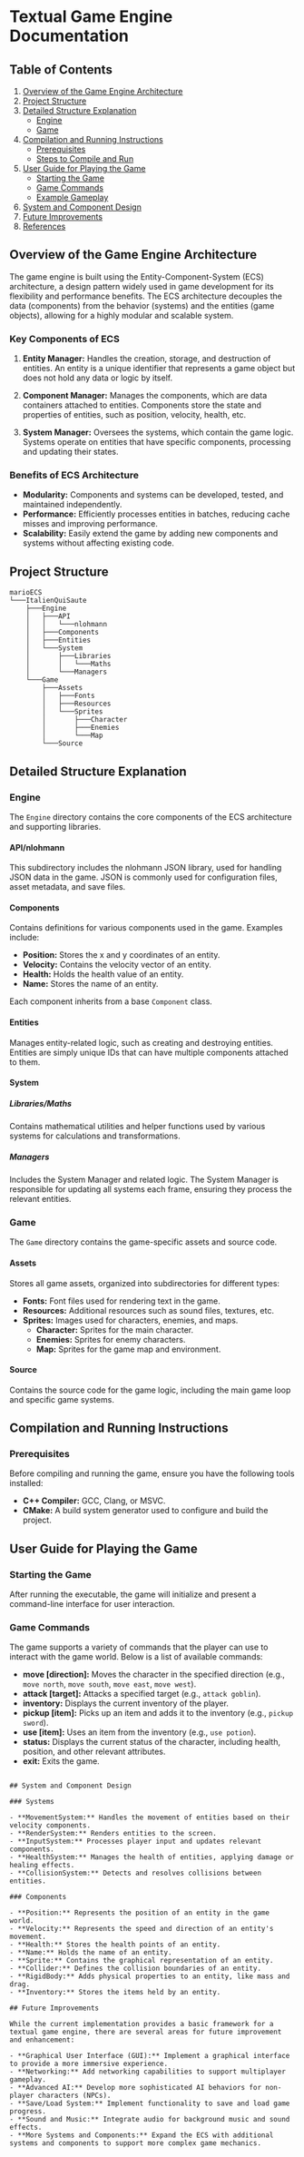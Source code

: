 

# Textual Game Engine Documentation

## Table of Contents

1. [Overview of the Game Engine Architecture](#overview-of-the-game-engine-architecture)
2. [Project Structure](#project-structure)
3. [Detailed Structure Explanation](#detailed-structure-explanation)
    - [Engine](#engine)
    - [Game](#game)
4. [Compilation and Running Instructions](#compilation-and-running-instructions)
    - [Prerequisites](#prerequisites)
    - [Steps to Compile and Run](#steps-to-compile-and-run)
5. [User Guide for Playing the Game](#user-guide-for-playing-the-game)
    - [Starting the Game](#starting-the-game)
    - [Game Commands](#game-commands)
    - [Example Gameplay](#example-gameplay)
6. [System and Component Design](#system-and-component-design)
7. [Future Improvements](#future-improvements)
8. [References](#references)

## Overview of the Game Engine Architecture

The game engine is built using the Entity-Component-System (ECS) architecture, a design pattern widely used in game development for its flexibility and performance benefits. The ECS architecture decouples the data (components) from the behavior (systems) and the entities (game objects), allowing for a highly modular and scalable system.

### Key Components of ECS

1. **Entity Manager:** Handles the creation, storage, and destruction of entities. An entity is a unique identifier that represents a game object but does not hold any data or logic by itself.
   
2. **Component Manager:** Manages the components, which are data containers attached to entities. Components store the state and properties of entities, such as position, velocity, health, etc.

3. **System Manager:** Oversees the systems, which contain the game logic. Systems operate on entities that have specific components, processing and updating their states.

### Benefits of ECS Architecture

- **Modularity:** Components and systems can be developed, tested, and maintained independently.
- **Performance:** Efficiently processes entities in batches, reducing cache misses and improving performance.
- **Scalability:** Easily extend the game by adding new components and systems without affecting existing code.

## Project Structure

```
marioECS
└───ItalienQuiSaute
    ├───Engine
    │   ├───API
    │   │   └───nlohmann
    │   ├───Components
    │   ├───Entities
    │   └───System
    │       ├───Libraries
    │       │   └───Maths
    │       └───Managers
    └───Game
        ├───Assets
        │   ├───Fonts
        │   ├───Resources
        │   └───Sprites
        │       ├───Character
        │       ├───Enemies
        │       └───Map
        └───Source
```

## Detailed Structure Explanation

### Engine

The `Engine` directory contains the core components of the ECS architecture and supporting libraries.

#### API/nlohmann

This subdirectory includes the nlohmann JSON library, used for handling JSON data in the game. JSON is commonly used for configuration files, asset metadata, and save files.

#### Components

Contains definitions for various components used in the game. Examples include:

- **Position:** Stores the x and y coordinates of an entity.
- **Velocity:** Contains the velocity vector of an entity.
- **Health:** Holds the health value of an entity.
- **Name:** Stores the name of an entity.

Each component inherits from a base `Component` class.

#### Entities

Manages entity-related logic, such as creating and destroying entities. Entities are simply unique IDs that can have multiple components attached to them.

#### System

##### Libraries/Maths

Contains mathematical utilities and helper functions used by various systems for calculations and transformations.

##### Managers

Includes the System Manager and related logic. The System Manager is responsible for updating all systems each frame, ensuring they process the relevant entities.

### Game

The `Game` directory contains the game-specific assets and source code.

#### Assets

Stores all game assets, organized into subdirectories for different types:

- **Fonts:** Font files used for rendering text in the game.
- **Resources:** Additional resources such as sound files, textures, etc.
- **Sprites:** Images used for characters, enemies, and maps.
    - **Character:** Sprites for the main character.
    - **Enemies:** Sprites for enemy characters.
    - **Map:** Sprites for the game map and environment.

#### Source

Contains the source code for the game logic, including the main game loop and specific game systems.

## Compilation and Running Instructions

### Prerequisites

Before compiling and running the game, ensure you have the following tools installed:

- **C++ Compiler:** GCC, Clang, or MSVC.
- **CMake:** A build system generator used to configure and build the project.


## User Guide for Playing the Game

### Starting the Game

After running the executable, the game will initialize and present a command-line interface for user interaction.

### Game Commands

The game supports a variety of commands that the player can use to interact with the game world. Below is a list of available commands:

- **move [direction]:** Moves the character in the specified direction (e.g., `move north`, `move south`, `move east`, `move west`).
- **attack [target]:** Attacks a specified target (e.g., `attack goblin`).
- **inventory:** Displays the current inventory of the player.
- **pickup [item]:** Picks up an item and adds it to the inventory (e.g., `pickup sword`).
- **use [item]:** Uses an item from the inventory (e.g., `use potion`).
- **status:** Displays the current status of the character, including health, position, and other relevant attributes.
- **exit:** Exits the game.


```

## System and Component Design

### Systems

- **MovementSystem:** Handles the movement of entities based on their velocity components.
- **RenderSystem:** Renders entities to the screen.
- **InputSystem:** Processes player input and updates relevant components.
- **HealthSystem:** Manages the health of entities, applying damage or healing effects.
- **CollisionSystem:** Detects and resolves collisions between entities.

### Components

- **Position:** Represents the position of an entity in the game world.
- **Velocity:** Represents the speed and direction of an entity's movement.
- **Health:** Stores the health points of an entity.
- **Name:** Holds the name of an entity.
- **Sprite:** Contains the graphical representation of an entity.
- **Collider:** Defines the collision boundaries of an entity.
- **RigidBody:** Adds physical properties to an entity, like mass and drag.
- **Inventory:** Stores the items held by an entity.

## Future Improvements

While the current implementation provides a basic framework for a textual game engine, there are several areas for future improvement and enhancement:

- **Graphical User Interface (GUI):** Implement a graphical interface to provide a more immersive experience.
- **Networking:** Add networking capabilities to support multiplayer gameplay.
- **Advanced AI:** Develop more sophisticated AI behaviors for non-player characters (NPCs).
- **Save/Load System:** Implement functionality to save and load game progress.
- **Sound and Music:** Integrate audio for background music and sound effects.
- **More Systems and Components:** Expand the ECS with additional systems and components to support more complex game mechanics.

